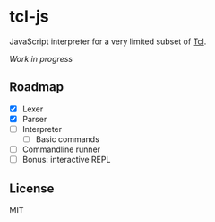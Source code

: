 # tcl-js

JavaScript interpreter for a very limited subset of [Tcl][].

*Work in progress*

## Roadmap

- [x] Lexer
- [x] Parser
- [ ] Interpreter
  - [ ] Basic commands
- [ ] Commandline runner
- [ ] Bonus: interactive REPL

## License

MIT

[Tcl]: https://www.tcl.tk/about/language.html
